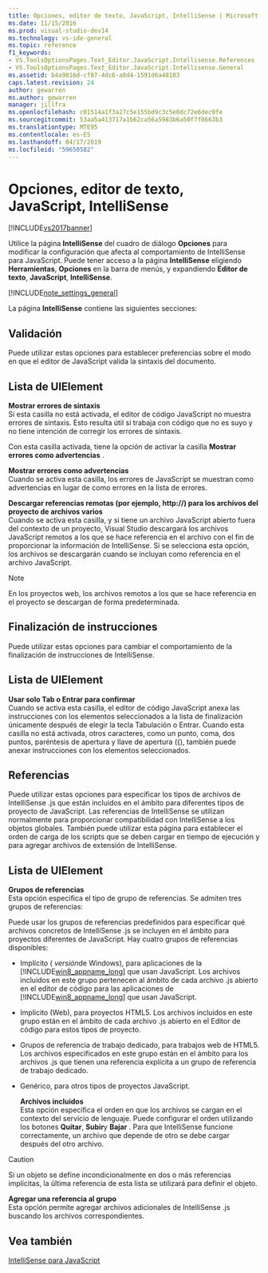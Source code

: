 ```yaml
---
title: Opciones, editor de texto, JavaScript, IntelliSense | Microsoft Docs
ms.date: 11/15/2016
ms.prod: visual-studio-dev14
ms.technology: vs-ide-general
ms.topic: reference
f1_keywords:
- VS.ToolsOptionsPages.Text_Editor.JavaScript.Intellisense.References
- VS.ToolsOptionsPages.Text_Editor.JavaScript.Intellisense.General
ms.assetid: b4a9816d-cf87-4dc6-a8d4-1591d6a48103
caps.latest.revision: 24
author: gewarren
ms.author: gewarren
manager: jillfra
ms.openlocfilehash: c01514a1f3a27c5e155bd9c3c5e0dc72e6dec0fe
ms.sourcegitcommit: 53aa5a413717a1b62ca56a5983b6a50f7f0663b3
ms.translationtype: MTE95
ms.contentlocale: es-ES
ms.lasthandoff: 04/17/2019
ms.locfileid: "59650582"
---
```

# <a name="options-text-editor-javascript-intellisense"></a>Opciones, editor de texto, JavaScript, IntelliSense
[!INCLUDE[vs2017banner](../../includes/vs2017banner.md)]

Utilice la página **IntelliSense** del cuadro de diálogo **Opciones** para modificar la configuración que afecta al comportamiento de IntelliSense para JavaScript. Puede tener acceso a la página **IntelliSense** eligiendo **Herramientas**, **Opciones** en la barra de menús, y expandiendo **Editor de texto**, **JavaScript**, **IntelliSense**.  
  
 [!INCLUDE[note_settings_general](../../includes/note-settings-general-md.md)]  
  
 La página **IntelliSense** contiene las siguientes secciones:  
  
## <a name="validation"></a>Validación  
 Puede utilizar estas opciones para establecer preferencias sobre el modo en que el editor de JavaScript valida la sintaxis del documento.  
  
## <a name="uielement-list"></a>Lista de UIElement  
 **Mostrar errores de sintaxis**  
 Si esta casilla no está activada, el editor de código JavaScript no muestra errores de sintaxis. Esto resulta útil si trabaja con código que no es suyo y no tiene intención de corregir los errores de sintaxis.  
  
 Con esta casilla activada, tiene la opción de activar la casilla **Mostrar errores como advertencias** .  
  
 **Mostrar errores como advertencias**  
 Cuando se activa esta casilla, los errores de JavaScript se muestran como advertencias en lugar de como errores en la lista de errores.  
  
 **Descargar referencias remotas (por ejemplo, http://) para los archivos del proyecto de archivos varios**  
 Cuando se activa esta casilla, y si tiene un archivo JavaScript abierto fuera del contexto de un proyecto, Visual Studio descargará los archivos JavaScript remotos a los que se hace referencia en el archivo con el fin de proporcionar la información de IntelliSense. Si se selecciona esta opción, los archivos se descargarán cuando se incluyan como referencia en el archivo JavaScript.  
  
> [!NOTE]
>  En los proyectos web, los archivos remotos a los que se hace referencia en el proyecto se descargan de forma predeterminada.  
  
## <a name="statement-completion"></a>Finalización de instrucciones  
 Puede utilizar estas opciones para cambiar el comportamiento de la finalización de instrucciones de IntelliSense.  
  
## <a name="uielement-list"></a>Lista de UIElement  
 **Usar solo Tab o Entrar para confirmar**  
 Cuando se activa esta casilla, el editor de código JavaScript anexa las instrucciones con los elementos seleccionados a la lista de finalización únicamente después de elegir la tecla Tabulación o Entrar. Cuando esta casilla no está activada, otros caracteres, como un punto, coma, dos puntos, paréntesis de apertura y llave de apertura ({), también puede anexar instrucciones con los elementos seleccionados.  
  
## <a name="references"></a>Referencias  
 Puede utilizar estas opciones para especificar los tipos de archivos de IntelliSense .js que están incluidos en el ámbito para diferentes tipos de proyecto de JavaScript. Las referencias de IntelliSense se utilizan normalmente para proporcionar compatibilidad con IntelliSense a los objetos globales. También puede utilizar esta página para establecer el orden de carga de los scripts que se deben cargar en tiempo de ejecución y para agregar archivos de extensión de IntelliSense.  
  
## <a name="uielement-list"></a>Lista de UIElement  
 **Grupos de referencias**  
 Esta opción especifica el tipo de grupo de referencias. Se admiten tres grupos de referencias:  
  
 Puede usar los grupos de referencias predefinidos para especificar qué archivos concretos de IntelliSense .js se incluyen en el ámbito para proyectos diferentes de JavaScript. Hay cuatro grupos de referencias disponibles:  
  
- Implícito ( *versión*de Windows), para aplicaciones de la [!INCLUDE[win8_appname_long](../../includes/win8-appname-long-md.md)] que usan JavaScript. Los archivos incluidos en este grupo pertenecen al ámbito de cada archivo .js abierto en el editor de código para las aplicaciones de [!INCLUDE[win8_appname_long](../../includes/win8-appname-long-md.md)] que usan JavaScript.  
  
- Implícito (Web), para proyectos HTML5. Los archivos incluidos en este grupo están en el ámbito de cada archivo .js abierto en el Editor de código para estos tipos de proyecto.  
  
- Grupos de referencia de trabajo dedicado, para trabajos web de HTML5. Los archivos especificados en este grupo están en el ámbito para los archivos .js que tienen una referencia explícita a un grupo de referencia de trabajo dedicado.  
  
- Genérico, para otros tipos de proyectos JavaScript.  
  
  **Archivos incluidos**  
  Esta opción especifica el orden en que los archivos se cargan en el contexto del servicio de lenguaje. Puede configurar el orden utilizando los botones **Quitar**, **Subir**y **Bajar** . Para que IntelliSense funcione correctamente, un archivo que depende de otro se debe cargar después del otro archivo.  
  
> [!CAUTION]
>  Si un objeto se define incondicionalmente en dos o más referencias implícitas, la última referencia de esta lista se utilizará para definir el objeto.  
  
 **Agregar una referencia al grupo**  
 Esta opción permite agregar archivos adicionales de IntelliSense .js buscando los archivos correspondientes.  
  
## <a name="see-also"></a>Vea también  
 [IntelliSense para JavaScript](../../ide/javascript-intellisense.md)
